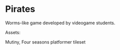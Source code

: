 # Pirates
Worms-like game developed by videogame students.


Assets:

Mutiny, Four seasons platformer tileset
